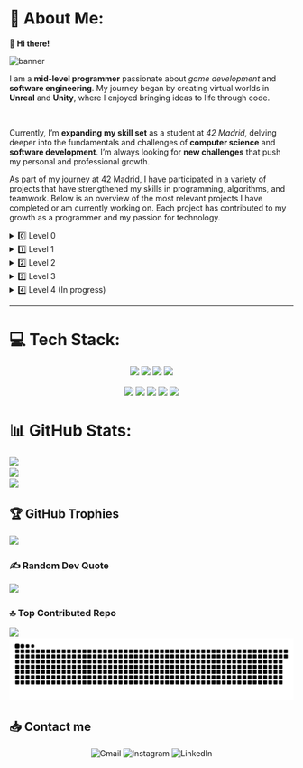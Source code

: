 # 💫 About Me:

👋 **Hi there!** 

<img src="https://github.com/user-attachments/assets/0a00ff5a-a379-4641-94f4-25aaab4990ac" alt="banner" width="800"/>

I am a **mid-level programmer** passionate about _game development_ and **software engineering**. My journey began by creating virtual worlds in **Unreal** and **Unity**, where I enjoyed bringing ideas to life through code.

<br>

Currently, I’m **expanding my skill set** as a student at _42 Madrid_, delving deeper into the fundamentals and challenges of **computer science** and **software development**. I’m always looking for **new challenges** that push my personal and professional growth.

As part of my journey at 42 Madrid, I have participated in a variety of projects that have strengthened my skills in programming, algorithms, and teamwork. Below is an overview of the most relevant projects I have completed or am currently working on. Each project has contributed to my growth as a programmer and my passion for technology.

<details>
  <summary>0️⃣ Level 0</summary>

| Project              | Link                                                                | Score          | Status        |
|----------------------|---------------------------------------------------------------------|----------------|---------------|
| Libft 📚✨            | [View repository](https://github.com/jfercode/42-Cursus-Libft)      | 125/100 ✅⭐    | Completed ✅  |
  
</details>

<details>
  <summary>1️⃣ Level 1</summary>

| Project              | Link                                                                | Score          | Status        |
|----------------------|---------------------------------------------------------------------|----------------|---------------|
| Printf 🖨️            | [View repository](https://github.com/jfercode/42-Printf)            | 100/100 ✅     | Completed ✅  |
| Get Next Line 📜      | [View repository](https://github.com/jfercode/42-Get-Next-Line)     | 125/100 ✅⭐    | Completed ✅  |
| Born 2 Be Root 🖥️🔒  | —                                                                   | 125/100 ✅⭐    | Completed ✅  |
  
</details>

<details>
  <summary>2️⃣ Level 2</summary>

| Project              | Link                                                                | Score          | Status        |
|----------------------|---------------------------------------------------------------------|----------------|---------------|
| Push Swap 🔄          | [View repository](https://github.com/jfercode/42-Push-swap)         | 100/100 ✅     | Completed ✅  |
| Pipex 🚰              | [View repository](https://github.com/jfercode/42-Pipex)             | 125/100 ✅⭐    | Completed ✅  |
| Minitalk 📡           | [View repository](https://github.com/jfercode/42-Minitalk)          | 125/100 ✅⭐    | Completed ✅  |
| So Long 🎮🛤️         | [View repository](https://github.com/jfercode/42-So-Long)           | 125/125 ✅⭐    | Completed ✅  |

</details>

<details>
  <summary>3️⃣ Level 3</summary>

| Project              | Link                                                                | Score          | Status        |
|----------------------|---------------------------------------------------------------------|----------------|---------------|
| Philosophers 🍽️🧠    | [View repository](https://github.com/jfercode/42-Philosophers)      | 100/100 ✅     | Completed ✅  |
| Minishell 🚀🖥️📘      | [View repository](https://github.com/jfercode/42-Minishell)         | 100/100 ✅     | Completed ✅  |

</details>

<details>
  <summary>4️⃣ Level 4 (In progress)</summary>

| Project              | Link                                                                | Score          | Status         |
|----------------------|---------------------------------------------------------------------|----------------|----------------|
| CPP Module 00 🧩     | <!-- [Repository](https://github.com/jfercode/42-CPP-Module-00) --> 🚧🚧🚧   | —              | 🚧 In progress |
| CPP Module 01 🧠     | <!-- [Repository](https://github.com/jfercode/42-CPP-Module-01) --> 🚧🚧🚧   | —              | 🚧 In progress |
| CPP Module 02 ⚙️     | <!--[Repository](https://github.com/jfercode/42-CPP-Module-02) -->  🚧🚧🚧   | —              | 🚧 In progress |
| CPP Module 03 🔁     | <!-- [Repository](https://github.com/jfercode/42-CPP-Module-03) --> 🚧🚧🚧   | —              | 🚧 In progress |
| CPP Module 04 🎭     | <!-- [Repository](https://github.com/jfercode/42-CPP-Module-04) --> 🚧🚧🚧   | —              | 🚧 In progress |
| cub3D 🧱🕹️           | <!-- [Repository](https://github.com/jfercode/42-cub3D) -->         🚧🚧🚧   | —              | 🚧 In progress |
| netpractice 🕸️       | —  | —              | ⏳ To Do |
</details>

---

# 💻 Tech Stack:

<div align="center" style="text-decoration: none;">
  <img src="https://github.com/user-attachments/assets/de6b8aa5-189b-4b5c-9210-feb0396df206" width="100"/>
  <img src="https://github.com/user-attachments/assets/84099414-21b8-405f-9489-2c75b96cefab" width="100"/>
  <img src="https://github.com/user-attachments/assets/75b52b90-046d-4c33-9c75-df5aa4832e84" width="100"/>
  <img src="https://github.com/user-attachments/assets/c8c67d94-4db9-4a14-bc45-b9370fcd05fe" width="100"/>
<br>
<br>
  <img src="https://img.shields.io/badge/bash_script-%23121011.svg?style=for-the-badge&logo=gnu-bash&logoColor=white"/>
  <img src="https://img.shields.io/badge/git-%23F05033.svg?style=for-the-badge&logo=git&logoColor=white"/>
  <img src="https://img.shields.io/badge/github-%23121011.svg?style=for-the-badge&logo=github&logoColor=white"/>
  <img src="https://img.shields.io/badge/cisco-%23049fd9.svg?style=for-the-badge&logo=cisco&logoColor=black"/>
  <img src="https://img.shields.io/badge/markdown-%23000000.svg?style=for-the-badge&logo=markdown&logoColor=white"/>
</div>

# 📊 GitHub Stats:
![](https://github-readme-stats.vercel.app/api?username=jfercode&theme=dark&hide_border=false&include_all_commits=true&count_private=true)<br/>
![](https://github-readme-streak-stats.herokuapp.com/?user=jfercode&theme=dark&hide_border=false)
<br/>
![](https://github-readme-stats.vercel.app/api/top-langs/?username=jfercode&theme=dark&hide_border=false&include_all_commits=true&count_private=true&layout=compact)

## 🏆 GitHub Trophies

![](https://github-profile-trophy.vercel.app/?username=jfercode&theme=dark&no-frame=false&no-bg=false&margin-w=4)

### ✍️ Random Dev Quote

![](https://quotes-github-readme.vercel.app/api?type=horizontal&theme=dark)

### 🔝 Top Contributed Repo

![](https://github-contributor-stats.vercel.app/api?username=jfercode&limit=5&theme=dark&combine_all_yearly_contributions=true)
<br>
![snake gif](https://github.com/jfercode/jfercode/blob/output/github-snake-dark.svg)

## 📥 Contact me 

<div align="center" style="text-decoration: none;">
  <a href="mailto:jaferna2@student.42madrid.com" style="text-decoration: none;">
    <img src="https://img.shields.io/badge/Gmail-%23D14836.svg?style=for-the-badge&logo=gmail&logoColor=white" alt="Gmail"/>
  </a>
  <a href="https://instagram.com/jfernandez_47" style="text-decoration: none;">
    <img src="https://img.shields.io/badge/Instagram-%23E4405F.svg?style=for-the-badge&logo=Instagram&logoColor=white" alt="Instagram"/>
  </a>
  <a href="https://www.linkedin.com/in/javier-fern%C3%A1ndez-correa-068884200/" style="text-decoration: none;">
    <img src="https://img.shields.io/badge/LinkedIn-%230077B5.svg?style=for-the-badge&logo=linkedin&logoColor=white" alt="LinkedIn"/>
  </a>
</div>

<!-- Proudly created with GPRM ( https://gprm.itsvg.in ) -->
